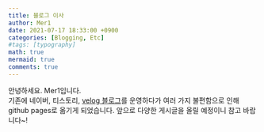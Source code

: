 ```yaml
---
title: 블로그 이사
author: Mer1
date: 2021-07-17 18:33:00 +0900
categories: [Blogging, Etc]
#tags: [typography]
math: true
mermaid: true
comments: true
---
```


안녕하세요. Mer1입니다.   
기존에 네이버, 티스토리, [velog 블로그](https://velog.io/@mer1-97)를 운영하다가 여러 가지 불편함으로 인해 github pages로 옮기게 되었습니다.
앞으로 다양한 게시글을 올릴 예정이니 참고 바랍니다~!